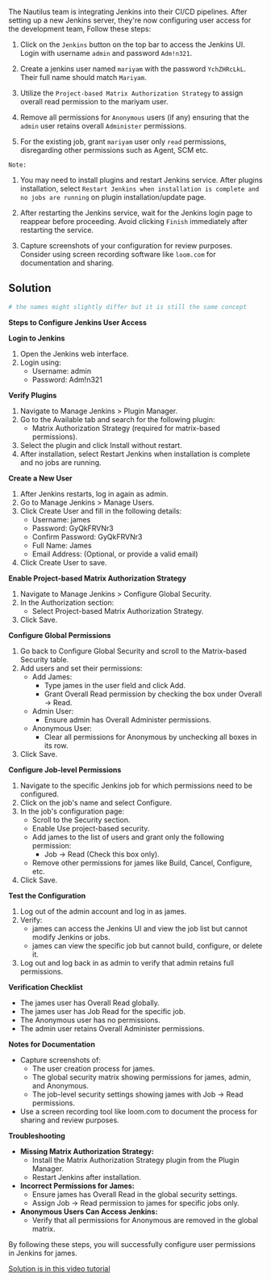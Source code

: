 The Nautilus team is integrating Jenkins into their CI/CD pipelines. After setting up a new Jenkins server, they're now configuring user access for the development team, Follow these steps:



1. Click on the `Jenkins` button on the top bar to access the Jenkins UI. Login with username `admin` and password `Adm!n321`.

2. Create a jenkins user named `mariyam` with the password `YchZHRcLkL`. Their full name should match `Mariyam`.

3. Utilize the `Project-based Matrix Authorization Strategy` to assign overall read permission to the mariyam user.

4. Remove all permissions for `Anonymous` users (if any) ensuring that the `admin` user retains overall `Administer` permissions.

5. For the existing job, grant `mariyam` user only `read` permissions, disregarding other permissions such as Agent, SCM etc.


`Note:`

1. You may need to install plugins and restart Jenkins service. After plugins installation, select `Restart Jenkins when installation is complete and no jobs are running` on plugin installation/update page.


2. After restarting the Jenkins service, wait for the Jenkins login page to reappear before proceeding. Avoid clicking `Finish` immediately after restarting the service.


3. Capture screenshots of your configuration for review purposes. Consider using screen recording software like `loom.com` for documentation and sharing.

## Solution
```bash
# the names might slightly differ but it is still the same concept
```
**Steps to Configure Jenkins User Access**

**Login to Jenkins**

1. Open the Jenkins web interface.
2. Login using:
    * Username: admin
    * Password: Adm!n321

**Verify Plugins**

1. Navigate to Manage Jenkins > Plugin Manager.
2. Go to the Available tab and search for the following plugin:
   * Matrix Authorization Strategy (required for matrix-based permissions).
3. Select the plugin and click Install without restart.
4. After installation, select Restart Jenkins when installation is complete and no jobs are running.

**Create a New User**

1. After Jenkins restarts, log in again as admin.
2. Go to Manage Jenkins > Manage Users.
3. Click Create User and fill in the following details:
    * Username: james
    * Password: GyQkFRVNr3
    * Confirm Password: GyQkFRVNr3
    * Full Name: James
    * Email Address: (Optional, or provide a valid email)
4. Click Create User to save.

**Enable Project-based Matrix Authorization Strategy**

1. Navigate to Manage Jenkins > Configure Global Security.
2. In the Authorization section:
    * Select Project-based Matrix Authorization Strategy.
3. Click Save.

**Configure Global Permissions**

1. Go back to Configure Global Security and scroll to the Matrix-based Security table.
2. Add users and set their permissions:
    * Add James:
        * Type james in the user field and click Add.
        * Grant Overall Read permission by checking the box under Overall -> Read.
    * Admin User:
        * Ensure admin has Overall Administer permissions.
    * Anonymous User:
        * Clear all permissions for Anonymous by unchecking all boxes in its row.
3. Click Save.

**Configure Job-level Permissions**

1. Navigate to the specific Jenkins job for which permissions need to be configured.
2. Click on the job's name and select Configure.
3. In the job's configuration page:
    * Scroll to the Security section.
    * Enable Use project-based security.
    * Add james to the list of users and grant only the following permission:
        * Job -> Read (Check this box only).
    * Remove other permissions for james like Build, Cancel, Configure, etc.
4. Click Save.

**Test the Configuration**

1. Log out of the admin account and log in as james.
2. Verify:
    * james can access the Jenkins UI and view the job list but cannot modify Jenkins or jobs.
    * james can view the specific job but cannot build, configure, or delete it.
3. Log out and log back in as admin to verify that admin retains full permissions.

**Verification Checklist**

* The james user has Overall Read globally.
* The james user has Job Read for the specific job.
* The Anonymous user has no permissions.
* The admin user retains Overall Administer permissions.

**Notes for Documentation**

* Capture screenshots of:
    * The user creation process for james.
    * The global security matrix showing permissions for james, admin, and Anonymous.
    * The job-level security settings showing james with Job -> Read permissions.
* Use a screen recording tool like loom.com to document the process for sharing and review purposes.

**Troubleshooting**

* **Missing Matrix Authorization Strategy:**
    * Install the Matrix Authorization Strategy plugin from the Plugin Manager.
    * Restart Jenkins after installation.
* **Incorrect Permissions for James:**
    * Ensure james has Overall Read in the global security settings.
    * Assign Job -> Read permission to james for specific jobs only.
* **Anonymous Users Can Access Jenkins:**
    * Verify that all permissions for Anonymous are removed in the global matrix.

By following these steps, you will successfully configure user permissions in Jenkins for james.

[Solution is in this video tutorial](https://www.loom.com/share/ec5b261f89cf4dd1819bba1fbf982943)